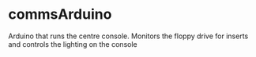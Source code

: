 commsArduino
============

Arduino that runs the centre console. 
Monitors the floppy drive for inserts and controls the lighting on the console
